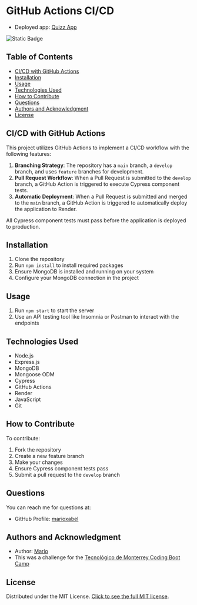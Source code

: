 # GitHub Actions CI/CD

- Deployed app: [Quizz App](https://github-actions-ci-cd-3rd7.onrender.com)

![Static Badge](https://img.shields.io/badge/license-MIT-blue?style=flat)

## Table of Contents
- [CI/CD with GitHub Actions](#ci/cd-with-github-actions)
- [Installation](#installation)
- [Usage](#usage)
- [Technologies Used](#technologies-used)
- [How to Contribute](#how-to-contribute)
- [Questions](#questions)
- [Authors and Acknowledgment](#authors-and-acknowledgment)
- [License](#license)

## CI/CD with GitHub Actions
This project utilizes GitHub Actions to implement a CI/CD workflow with the following features:

1. **Branching Strategy**: The repository has a `main` branch, a `develop` branch, and uses `feature` branches for development.
2. **Pull Request Workflow**: When a Pull Request is submitted to the `develop` branch, a GitHub Action is triggered to execute Cypress component tests.
3. **Automatic Deployment**: When a Pull Request is submitted and merged to the `main` branch, a GitHub Action is triggered to automatically deploy the application to Render.

All Cypress component tests must pass before the application is deployed to production.

## Installation
1. Clone the repository
2. Run `npm install` to install required packages
3. Ensure MongoDB is installed and running on your system
4. Configure your MongoDB connection in the project

## Usage
1. Run `npm start` to start the server
2. Use an API testing tool like Insomnia or Postman to interact with the endpoints

## Technologies Used
- Node.js
- Express.js
- MongoDB
- Mongoose ODM
- Cypress
- GitHub Actions
- Render
- JavaScript
- Git

## How to Contribute
To contribute:
1. Fork the repository
2. Create a new feature branch
3. Make your changes
4. Ensure Cypress component tests pass
5. Submit a pull request to the `develop` branch

## Questions
You can reach me for questions at:
- GitHub Profile: [marioxabel](https://github.com/marioxabel)

## Authors and Acknowledgment
- Author: [Mario](https://github.com/marioxabel)
- This was a challenge for the [Tecnológico de Monterrey Coding Boot Camp](https://bootcamp.tec.mx/coding/)

## License
Distributed under the MIT License. [Click to see the full MIT license](https://choosealicense.com/licenses/MIT/).
